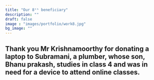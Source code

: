 ```yaml
---
title: "Our 8ᵗʰ beneficiary"
description: ""
draft: false
image : "images/portfolio/work8.jpg"
bg_image: ""
---
```

## Thank you Mr Krishnamoorthy for donating a laptop to Subramani, a plumber, whose son, Bhanu prakash, studies in class 4 and was in need for a device to attend online classes.
